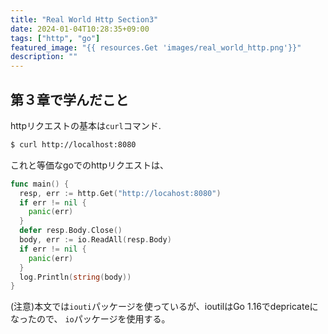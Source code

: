 ```yaml
---
title: "Real World Http Section3"
date: 2024-01-04T10:28:35+09:00
tags: ["http", "go"]
featured_image: "{{ resources.Get 'images/real_world_http.png'}}"
description: ""
---
```


## 第３章で学んだこと

httpリクエストの基本は`curl`コマンド. 

```bash
$ curl http://localhost:8080
```
これと等価なgoでのhttpリクエストは、

```go
func main() {
  resp, err := http.Get("http://locahost:8080")
  if err != nil {
    panic(err)
  }
  defer resp.Body.Close()
  body, err := io.ReadAll(resp.Body)
  if err != nil {
    panic(err)
  }
  log.Println(string(body))
}
```

(注意)本文では`iouti`パッケージを使っているが、ioutilはGo 1.16でdepricateになったので、
`io`パッケージを使用する。  



